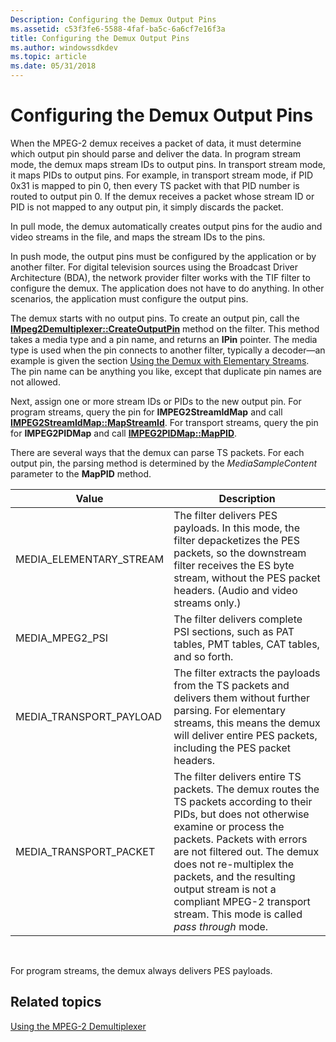 ```yaml
---
Description: Configuring the Demux Output Pins
ms.assetid: c53f3fe6-5588-4faf-ba5c-6a6cf7e16f3a
title: Configuring the Demux Output Pins
ms.author: windowssdkdev
ms.topic: article
ms.date: 05/31/2018
---
```


# Configuring the Demux Output Pins

When the MPEG-2 demux receives a packet of data, it must determine which output pin should parse and deliver the data. In program stream mode, the demux maps stream IDs to output pins. In transport stream mode, it maps PIDs to output pins. For example, in transport stream mode, if PID 0x31 is mapped to pin 0, then every TS packet with that PID number is routed to output pin 0. If the demux receives a packet whose stream ID or PID is not mapped to any output pin, it simply discards the packet.

In pull mode, the demux automatically creates output pins for the audio and video streams in the file, and maps the stream IDs to the pins.

In push mode, the output pins must be configured by the application or by another filter. For digital television sources using the Broadcast Driver Architecture (BDA), the network provider filter works with the TIF filter to configure the demux. The application does not have to do anything. In other scenarios, the application must configure the output pins.

The demux starts with no output pins. To create an output pin, call the [**IMpeg2Demultiplexer::CreateOutputPin**](/windows/desktop/api/Strmif/nf-strmif-impeg2demultiplexer-createoutputpin) method on the filter. This method takes a media type and a pin name, and returns an **IPin** pointer. The media type is used when the pin connects to another filter, typically a decoder—an example is given the section [Using the Demux with Elementary Streams](using-the-demux-with-elementary-streams.md). The pin name can be anything you like, except that duplicate pin names are not allowed.

Next, assign one or more stream IDs or PIDs to the new output pin. For program streams, query the pin for **IMPEG2StreamIdMap** and call [**IMPEG2StreamIdMap::MapStreamId**](/windows/desktop/api/Strmif/nf-strmif-impeg2streamidmap-mapstreamid). For transport streams, query the pin for **IMPEG2PIDMap** and call [**IMPEG2PIDMap::MapPID**](/windows/desktop/api/Bdaiface/nf-bdaiface-impeg2pidmap-mappid).

There are several ways that the demux can parse TS packets. For each output pin, the parsing method is determined by the *MediaSampleContent* parameter to the **MapPID** method.



| Value                     | Description                                                                                                                                                                                                                                                                                                                                                        |
|---------------------------|--------------------------------------------------------------------------------------------------------------------------------------------------------------------------------------------------------------------------------------------------------------------------------------------------------------------------------------------------------------------|
| MEDIA\_ELEMENTARY\_STREAM | The filter delivers PES payloads. In this mode, the filter depacketizes the PES packets, so the downstream filter receives the ES byte stream, without the PES packet headers. (Audio and video streams only.)                                                                                                                                                     |
| MEDIA\_MPEG2\_PSI         | The filter delivers complete PSI sections, such as PAT tables, PMT tables, CAT tables, and so forth.                                                                                                                                                                                                                                                               |
| MEDIA\_TRANSPORT\_PAYLOAD | The filter extracts the payloads from the TS packets and delivers them without further parsing. For elementary streams, this means the demux will deliver entire PES packets, including the PES packet headers.                                                                                                                                                    |
| MEDIA\_TRANSPORT\_PACKET  | The filter delivers entire TS packets. The demux routes the TS packets according to their PIDs, but does not otherwise examine or process the packets. Packets with errors are not filtered out. The demux does not re-multiplex the packets, and the resulting output stream is not a compliant MPEG-2 transport stream. This mode is called *pass through* mode. |



 

For program streams, the demux always delivers PES payloads.

## Related topics

<dl> <dt>

[Using the MPEG-2 Demultiplexer](using-the-mpeg-2-demultiplexer.md)
</dt> </dl>

 

 



